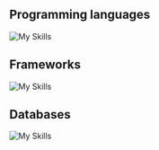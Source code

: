 ## Programming languages
![My Skills](https://skillicons.dev/icons?i=js,ts,dart,rust,php,cs,cpp,python)

## Frameworks
![My Skills](https://skillicons.dev/icons?i=nodejs,nextjs,electron,flutter,tauri,laravel,dotnet)

## Databases
![My Skills](https://skillicons.dev/icons?i=mongodb,postgres,mysql,mariadb)
